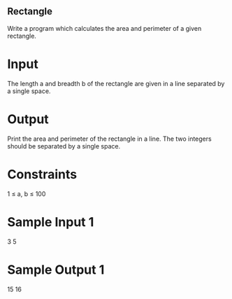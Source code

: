 ## Rectangle
Write a program which calculates the area and perimeter of a given rectangle.

# Input
The length a and breadth b of the rectangle are given in a line separated by a single space.

# Output
Print the area and perimeter of the rectangle in a line. The two integers should be separated by a single space.

# Constraints
1 $≤$ a, b $≤$ 100

# Sample Input 1
3 5

# Sample Output 1
15 16